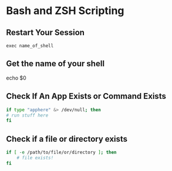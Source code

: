 # Bash and ZSH Scripting

## Restart Your Session
`exec name_of_shell`

## Get the name of your shell
echo $0

## Check If An App Exists or Command Exists
```bash
if type "apphere" &> /dev/null; then
# run stuff here
fi
```

## Check if a file or directory exists
```bash
if [ -e /path/to/file/or/directory ]; then
	# file exists!
fi
```
